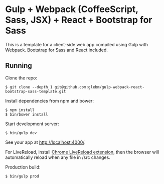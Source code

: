 # Gulp + Webpack (CoffeeScript, Sass, JSX) + React + Bootstrap for Sass

This is a template for a client-side web app compiled using Gulp with Webpack. Bootstrap for Sass and React included.

## Running

Clone the repo:

```console
$ git clone --depth 1 git@github.com:glebm/gulp-webpack-react-bootstrap-sass-template.git
```

Install dependencies from npm and bower:

```console
$ npm install
$ bin/bower install
```

Start development server:

```console
$ bin/gulp dev
```

See your app at [http://localhost:4000/](http://localhost:4000/).

For LiveReload, install [Chrome LiveReload extension](https://chrome.google.com/webstore/detail/livereload/jnihajbhpnppcggbcgedagnkighmdlei?hl=en),
then the browser will automatically reload when any file in /src changes.

Production build:

```console
$ bin/gulp prod
```

